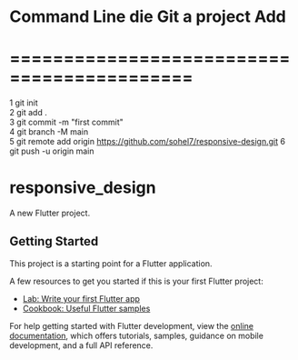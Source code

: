 # Command Line die Git a project Add
# ===========================================
1 git init    
2 git add .  
3 git commit -m "first commit"    
4 git branch -M main  
5 git remote add origin https://github.com/sohel7/responsive-design.git
6 git push -u origin main





# responsive_design

A new Flutter project.

## Getting Started

This project is a starting point for a Flutter application.

A few resources to get you started if this is your first Flutter project:

- [Lab: Write your first Flutter app](https://docs.flutter.dev/get-started/codelab)
- [Cookbook: Useful Flutter samples](https://docs.flutter.dev/cookbook)

For help getting started with Flutter development, view the
[online documentation](https://docs.flutter.dev/), which offers tutorials,
samples, guidance on mobile development, and a full API reference.
